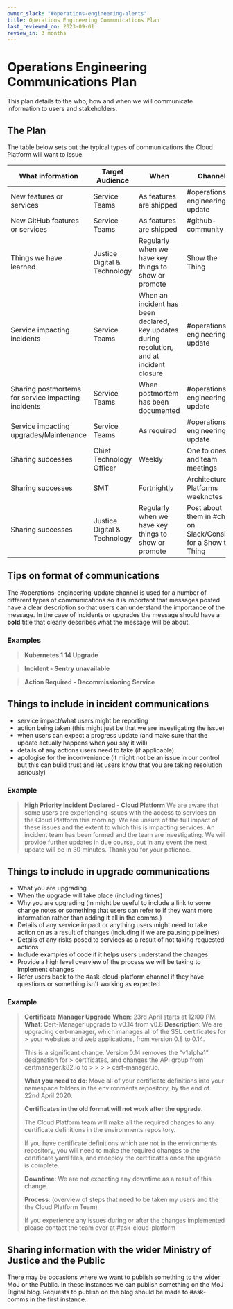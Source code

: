 ```yaml
---
owner_slack: "#operations-engineering-alerts"
title: Operations Engineering Communications Plan
last_reviewed_on: 2023-09-01
review_in: 3 months
---
```


# Operations Engineering Communications Plan

This plan details to the who, how and when we will communicate information to users and stakeholders.

## The Plan

The table below sets out the typical types of communications the Cloud Platform will want to issue.

| What information | Target Audience | When          | Channel               |
|------------------|-----------------|---------------|-----------------------|
| New features or services | Service Teams | As features are shipped | #operations-engineering-update |
| New GitHub features or services | Service Teams | As features are shipped | #github-community |
| Things we have learned | Justice Digital & Technology | Regularly when we have key things to show or promote | Show the Thing |
| Service impacting incidents | Service Teams | When an incident has been declared, key updates during resolution, and at incident closure | #operations-engineering-update |
| Sharing postmortems for service impacting incidents | Service Teams | When postmortem has been documented | #operations-engineering-update |
| Service impacting upgrades/Maintenance | Service Teams | As required | #operations-engineering-update |
| Sharing successes | Chief Technology Officer | Weekly | One to ones and team meetings |
| Sharing successes | SMT | Fortnightly | Architecture & Platforms weeknotes |
| Sharing successes | Justice Digital & Technology | Regularly when we have key things to show or promote | Post about them in #chat on Slack/Consider for a Show the Thing |

## Tips on format of communications

The #operations-engineering-update channel is used for a number of different types of communications so it is important that messages posted have a clear description so that users can understand the importance of the message. In the case of incidents or upgrades the message should have a **bold** title that clearly describes what the message will be about.

### Examples

> **Kubernetes 1.14 Upgrade**

> **Incident - Sentry unavailable**

> **Action Required - Decommissioning Service**

## Things to include in incident communications

- service impact/what users might be reporting
- action being taken (this might just be that we are investigating the issue)
- when users can expect a progress update (and make sure that the update actually happens when you say it will)
- details of any actions users need to take (if applicable)
- apologise for the inconvenience (it might not be an issue in our control but this can build trust and let users know that you are taking resolution seriously)

### Example

> **High Priority Incident Declared - Cloud Platform**
> We are aware that some users are experiencing issues with the access to services on the Cloud Platform this morning.
> We are unsure of the full impact of these issues and the extent to which this is impacting services.
> An incident team has been formed and the team are investigating.
> We will provide further updates in due course, but in any event the next update will be in 30 minutes.
> Thank you for your patience.

## Things to include in upgrade communications

- What you are upgrading
- When the upgrade will take place (including times)
- Why you are upgrading (in might be useful to include a link to some change notes or something that users can refer to if they want more information rather than adding it all in the comms.)
- Details of any service impact or anything users might need to take action on as a result of changes (including if we are pausing pipelines)
- Details of any risks posed to services as a result of not taking requested actions
- Include examples of code if it helps users understand the changes
- Provide a high level overview of the process we will be taking to implement changes
- Refer users back to the #ask-cloud-platform channel if they have questions or something isn't working as expected

### Example

> **Certificate Manager Upgrade**
> **When**: 23rd April starts at 12:00 PM.
> **What**: Cert-Manager upgrade to v0.14 from v0.8
> **Description**:
> We are upgrading cert-manager, which manages all of the SSL certificates for  > your websites and web applications, from version 0.8 to 0.14.
>
>This is a significant change. Version 0.14 removes the “v1alpha1” designation for > certificates, and changes the API group from certmanager.k82.io to > > > > cert-manager.io.
>
> **What you need to do**:
> Move all of your certificate definitions into your namespace folders in the environments repository, by the end of 22nd April 2020.
>
> **Certificates in the old format will not work after the upgrade**.
>
> The Cloud Platform team will make all the required changes to any certificate definitions in the environments repository.
>
> If you have certificate definitions which are not in the environments repository, you will need to make the required changes to the certificate yaml files, and redeploy the certificates once the upgrade is complete.
>
> **Downtime**:
> We are not expecting any downtime as a result of this change.
>
> **Process**: (overview of steps that need to be taken my users and the the Cloud Platform Team)
>
> If you experience any issues during or after the changes implemented please contact the team over at #ask-cloud-platform

## Sharing information with the wider Ministry of Justice and the Public

There may be occasions where we want to publish something to the wider MoJ or the Public. In these instances we can publish something on the MoJ Digital blog. Requests to publish on the blog should be made to #ask-comms in the first instance.
